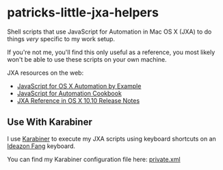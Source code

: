 patricks-little-jxa-helpers
===========================

 Shell scripts that use JavaScript for Automation in Mac OS X (JXA) to do things _very_ specific to my work setup.

 If you're not me, you'll find this only useful as a reference, you most likely won't be able to use these scripts on your own machine.

 JXA resources on the web:

 * [JavaScript for OS X Automation by Example](http://developer.telerik.com/featured/javascript-os-x-automation-example/)
 * [JavaScript for Automation Cookbook](https://github.com/dtinth/JXA-Cookbook/wiki)
 * [JXA Reference in OS X 10.10 Release Notes](https://developer.apple.com/library/mac/releasenotes/InterapplicationCommunication/RN-JavaScriptForAutomation/Articles/OSX10-10.html#//apple_ref/doc/uid/TP40014508-CH109-SW1)

## Use With Karabiner

I use [Karabiner](https://github.com/tekezo/Karabiner) to execute my JXA scripts using keyboard shortcuts on an [Ideazon Fang](http://ecx.images-amazon.com/images/I/51XBVJ4807L._SS500_.jpg) keyboard.

You can find my Karabiner configuration file here: [private.xml](karabiner/private.xml)
